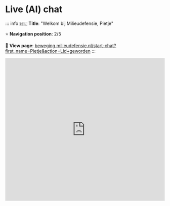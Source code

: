 # Live (AI) chat

::: info
🇳🇱 **Title**: "Welkom bij Milieudefensie, Pietje"

⭐️ **Navigation position**: 2/5

🔗 **View page**: [beweging.milieudefensie.nl/start-chat?first_name=Pietje&action=Lid+geworden](http://beweging.milieudefensie.nl/start-chat?first_name=Pietje&action=Lid+geworden)
:::

<iframe src="https://pitch.com/embed-link/82s6y4" allow="fullscreen; clipboard-write" allowfullscreen="" width="100%" height="450" style="border:0"></iframe>
